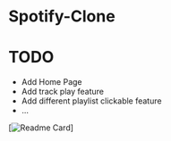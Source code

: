 # Spotify-Clone

# TODO
- Add Home Page
- Add track play feature
- Add different playlist clickable feature
- ...

[![Readme Card](https://github-readme-stats.vercel.app/api/pin/?username=elmirIsmayilov&repo=github-readme-stats)]
